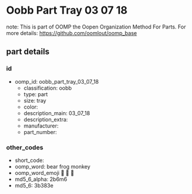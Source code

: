 # Oobb Part Tray 03 07 18  

note: This is part of OOMP the Oopen Organization Method For Parts. For more details: https://github.com/oomlout/oomp_base

##  part details





### id
* oomp_id: oobb_part_tray_03_07_18
  * classification: oobb
  * type: part
  * size: tray
  * color: 
  * description_main: 03_07_18
  * description_extra: 
  * manufacturer: 
  * part_number: 

### other_codes
* short_code: 
* oomp_word: bear frog monkey
* oomp_word_emoji :bear: :frog: :monkey:
* md5_6_alpha: 2b6m6
* md5_6: 3b383e